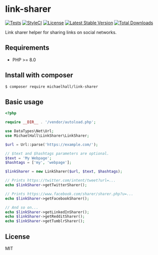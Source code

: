 # link-sharer

[![Tests](https://github.com/themichaelhall/link-sharer/workflows/tests/badge.svg?branch=master)](https://github.com/themichaelhall/link-sharer/actions)
[![StyleCI](https://styleci.io/repos/92959905/shield?style=flat)](https://styleci.io/repos/92959905)
[![License](https://poser.pugx.org/michaelhall/link-sharer/license)](https://packagist.org/packages/michaelhall/link-sharer)
[![Latest Stable Version](https://poser.pugx.org/michaelhall/link-sharer/v/stable)](https://packagist.org/packages/michaelhall/link-sharer)
[![Total Downloads](https://poser.pugx.org/michaelhall/link-sharer/downloads)](https://packagist.org/packages/michaelhall/link-sharer)

Link sharer helper for sharing links on social networks.

## Requirements

- PHP >= 8.0

## Install with composer

``` bash
$ composer require michaelhall/link-sharer
```

## Basic usage

```php
<?php

require __DIR__ . '/vendor/autoload.php';

use DataTypes\Net\Url;
use MichaelHall\LinkSharer\LinkSharer;

$url = Url::parse('https://example.com/');

// $text and $hashtags parameters are optional.
$text = 'My Webpage';
$hashtags = ['my', 'webpage'];

$linkSharer = new LinkSharer($url, $text, $hashtags);

// Prints https://twitter.com/intent/tweet?url=...
echo $linkSharer->getTwitterSharer();

// Prints https://www.facebook.com/sharer/sharer.php?u=...
echo $linkSharer->getFacebookSharer();

// And so on...
echo $linkSharer->getLinkedInSharer();
echo $linkSharer->getRedditSharer();
echo $linkSharer->getTumblrSharer();
```

## License

MIT
